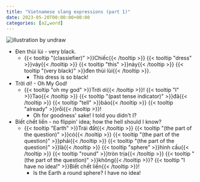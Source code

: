 ```yaml
---
title: "Vietnamese slang expressions (part 1)"
date: 2023-05-20T00:00:00+00:00
categories: [a2,word]
---
```


![illustration by undraw](/images/undraw/undraw_Having_fun_re_vj4h.png)

- Đen thùi lùi - very black.
    - {{< tooltip "(classiefier)" >}}Chiếc{{< /tooltip >}}
      {{< tooltip "dress" >}}váy{{< /tooltip >}}
      {{< tooltip "this" >}}này{{< /tooltip >}}
      {{< tooltip "(very black)" >}}đen thùi lùi{{< /tooltip >}}.
        - This dress is so black!
- Trời ơi! - Oh My God!
    - {{< tooltip "oh my god" >}}Trời ơi{{< /tooltip >}}!
      {{< tooltip "I" >}}Tao{{< /tooltip >}}
      {{< tooltip "(past tense indicator)" >}}đã{{< /tooltip >}}
      {{< tooltip "tell" >}}bảo{{< /tooltip >}}
      {{< tooltip "already" >}}rồi{{< /tooltip >}}!
        - Oh for goodness' sake! I told you didn't I?
- Biết chết liền - no flippin' idea; how the hell should I know?
    - {{< tooltip "Earth" >}}Trái đất{{< /tooltip >}}
      {{< tooltip "(the part of the question)" >}}có{{< /tooltip >}}
      {{< tooltip "(the part of the question)" >}}phải{{< /tooltip >}}
      {{< tooltip "(the part of the question)" >}}là{{< /tooltip >}}
      {{< tooltip "sphere" >}}hình cầu{{< /tooltip >}}
      {{< tooltip "round" >}}tròn trịa{{< /tooltip >}}
      {{< tooltip "(the part of the question)" >}}không{{< /tooltip >}}?
      {{< tooltip "I have no idea!" >}}Biết chết liền{{< /tooltip >}}!
        - Is the Earth a round sphere? I have no idea!

